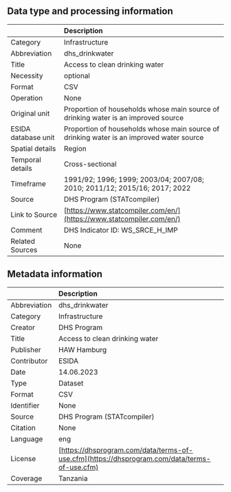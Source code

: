 ## Data type and processing information 

|                     | Description                                                                              |
|:--------------------|:-----------------------------------------------------------------------------------------|
| Category            | Infrastructure                                                                           |
| Abbreviation        | dhs_drinkwater                                                                           |
| Title               | Access to clean drinking water                                                           |
| Necessity           | optional                                                                                 |
| Format              | CSV                                                                                      |
| Operation           | None                                                                                     |
| Original unit       | Proportion of households whose main source of drinking water is an improved source       |
| ESIDA database unit | Proportion of households whose main source of drinking water is an improved water source |
| Spatial details     | Region                                                                                   |
| Temporal details    | Cross-sectional                                                                          |
| Timeframe           | 1991/92; 1996; 1999; 2003/04; 2007/08; 2010; 2011/12; 2015/16; 2017; 2022                |
| Source              | DHS Program (STATcompiler)                                                               |
| Link to Source      | [https://www.statcompiler.com/en/](https://www.statcompiler.com/en/)                     |
| Comment             | DHS Indicator ID: WS_SRCE_H_IMP                                                          |
| Related Sources     | None                                                                                     |

## Metadata information 

|              | Description                                                                                  |
|:-------------|:---------------------------------------------------------------------------------------------|
| Abbreviation | dhs_drinkwater                                                                               |
| Category     | Infrastructure                                                                               |
| Creator      | DHS Program                                                                                  |
| Title        | Access to clean drinking water                                                               |
| Publisher    | HAW Hamburg                                                                                  |
| Contributor  | ESIDA                                                                                        |
| Date         | 14.06.2023                                                                                   |
| Type         | Dataset                                                                                      |
| Format       | CSV                                                                                          |
| Identifier   | None                                                                                         |
| Source       | DHS Program (STATcompiler)                                                                   |
| Citation     | None                                                                                         |
| Language     | eng                                                                                          |
| License      | [https://dhsprogram.com/data/terms-of-use.cfm](https://dhsprogram.com/data/terms-of-use.cfm) |
| Coverage     | Tanzania                                                                                     |